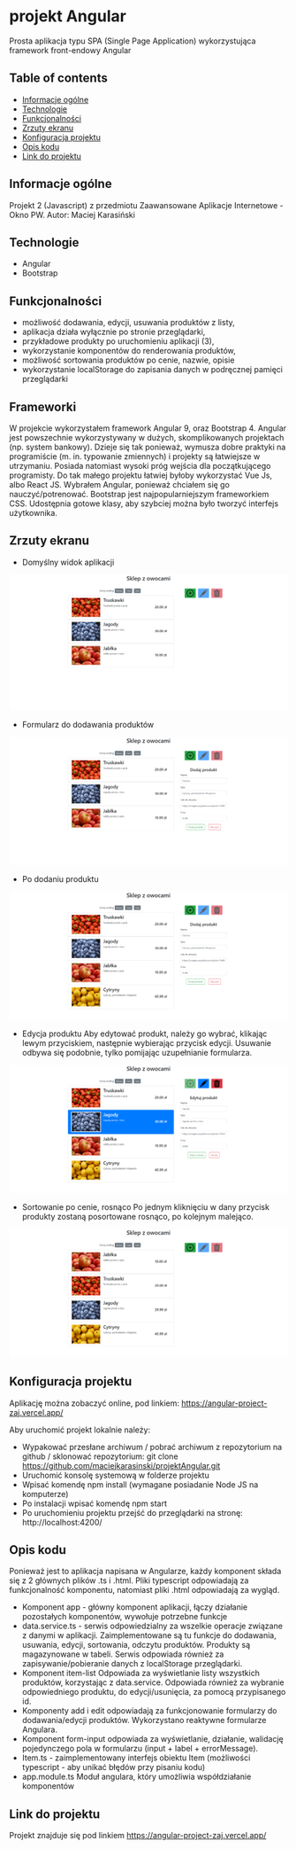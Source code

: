 # projekt Angular
Prosta aplikacja typu SPA (Single Page Application) wykorzystująca framework front-endowy Angular

## Table of contents
* [Informacje ogólne](#informacje-ogólne)
* [Technologie](#technologie)
* [Funkcjonalności](#funkcjonalności)
* [Zrzuty ekranu](#zrzuty-ekranu)
* [Konfiguracja projektu](#konfiguracja-projektu)
* [Opis kodu](#opis-kodu)
* [Link do projektu](#link-do-projektu)

## Informacje ogólne
Projekt 2 (Javascript) z przedmiotu Zaawansowane Aplikacje Internetowe - Okno PW. Autor: Maciej Karasiński

## Technologie
* Angular 
* Bootstrap

## Funkcjonalności
* możliwość dodawania, edycji, usuwania produktów z listy,
* aplikacja działa wyłącznie po stronie przeglądarki,
* przykładowe produkty po uruchomieniu aplikacji (3),
* wykorzystanie komponentów do renderowania produktów,
* możliwość sortowania produktów po cenie, nazwie, opisie
* wykorzystanie localStorage do zapisania danych w podręcznej pamięci przeglądarki

## Frameworki
W projekcie wykorzystałem framework Angular 9, oraz Bootstrap 4. Angular jest powszechnie wykorzystywany w dużych, skomplikowanych projektach (np. system bankowy). Dzieje się tak ponieważ, wymusza dobre praktyki na programiście (m. in. typowanie zmiennych) i projekty są łatwiejsze w utrzymaniu. Posiada natomiast wysoki próg wejścia dla początkującego programisty. Do tak małego projektu łatwiej byłoby wykorzystać Vue Js, albo React JS. Wybrałem Angular, ponieważ chciałem się go nauczyć/potrenować. Bootstrap jest najpopularniejszym frameworkiem CSS. Udostępnia gotowe klasy, aby szybciej można było tworzyć interfejs użytkownika.

## Zrzuty ekranu   
* Domyślny widok aplikacji   
<p align="center">
  <img src="./screens/widok.png" />
</p>

* Formularz do dodawania produktów   
<p align="center">
  <img src="./screens/dodawanie.png" />
</p>

* Po dodaniu produktu   
<p align="center">
  <img src="./screens/dodano.png" />
</p>

* Edycja produktu
Aby edytować produkt, należy go wybrać, klikając lewym przyciskiem, następnie wybierając przycisk edycji. Usuwanie odbywa się podobnie, tylko pomijając uzupełnianie formularza.
<p align="center">
  <img src="./screens/edycja.png" />
</p>

* Sortowanie po cenie, rosnąco
Po jednym kliknięciu w dany przycisk produkty zostaną posortowane rosnąco, po kolejnym malejąco.
<p align="center">
  <img src="./screens/sortowanie.png" />
</p>

## Konfiguracja projektu
Aplikację można zobaczyć online, pod linkiem: https://angular-project-zaj.vercel.app/

Aby uruchomić projekt lokalnie należy:
* Wypakować przesłane archiwum / pobrać archiwum z repozytorium na github / sklonować repozytorium: git clone https://github.com/maciejkarasinski/projektAngular.git
* Uruchomić konsolę systemową w folderze projektu
* Wpisać komendę npm install (wymagane posiadanie Node JS na komputerze)
* Po instalacji wpisać komendę npm start
* Po uruchomieniu projektu przejść do przeglądarki na stronę: http://localhost:4200/

## Opis kodu
Ponieważ jest to aplikacja napisana w Angularze, każdy komponent składa się z 2 głównych plików <nazwa>.ts i <nazwa>.html. Pliki typescript odpowiadają za funkcjonalność komponentu, natomiast pliki .html odpowiadają za wygląd.

* Komponent app - główny komponent aplikacji, łączy działanie pozostałych komponentów, wywołuje potrzebne funkcje
* data.service.ts - serwis odpowiedzialny za wszelkie operacje związane z danymi w aplikacji. Zaimplementowane są tu funkcje do dodawania, usuwania, edycji, sortowania, odczytu produktów. Produkty są magazynowane w tabeli. Serwis odpowiada również za zapisywanie/pobieranie danych z localStorage przeglądarki.
* Komponent item-list Odpowiada za wyświetlanie listy wszystkich produktów, korzystając z data.service. Odpowiada również za wybranie odpowiedniego produktu, do edycji/usunięcia, za pomocą przypisanego id.
* Komponenty add i edit odpowiadają za funkcjonowanie formularzy do dodawania/edycji produktów. Wykorzystano reaktywne formularze Angulara.
* Komponent form-input odpowiada za wyświetlanie, działanie, walidację pojedynczego pola w formularzu (input + label + errorMessage).
* Item.ts - zaimplementowany interfejs obiektu Item (możliwości typescript - aby unikać błędów przy pisaniu kodu)
* app.module.ts Moduł angulara, który umożliwia współdziałanie komponentów


## Link do projektu
Projekt znajduje się pod linkiem https://angular-project-zaj.vercel.app/
